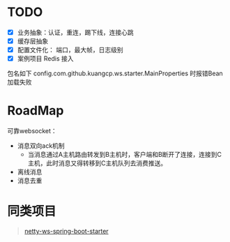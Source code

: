 # TODO

- [X] 业务抽象：认证，重连，踢下线，连接心跳
- [X] 缓存层抽象
- [X] 配置文件化： 端口，最大帧，日志级别
- [X] 案例项目 Redis 接入

包名如下 config.com.github.kuangcp.ws.starter.MainProperties 时报错Bean加载失败

# RoadMap

可靠websocket：

- 消息双向ack机制
    - 当消息通过A主机路由转发到B主机时，客户端和B断开了连接，连接到C主机，此时消息又得转移到C主机队列去消费推送。
- 离线消息
- 消息去重

# 同类项目

> [netty-ws-spring-boot-starter](https://github.com/chen-kugua/netty-ws-spring-boot-starter)
